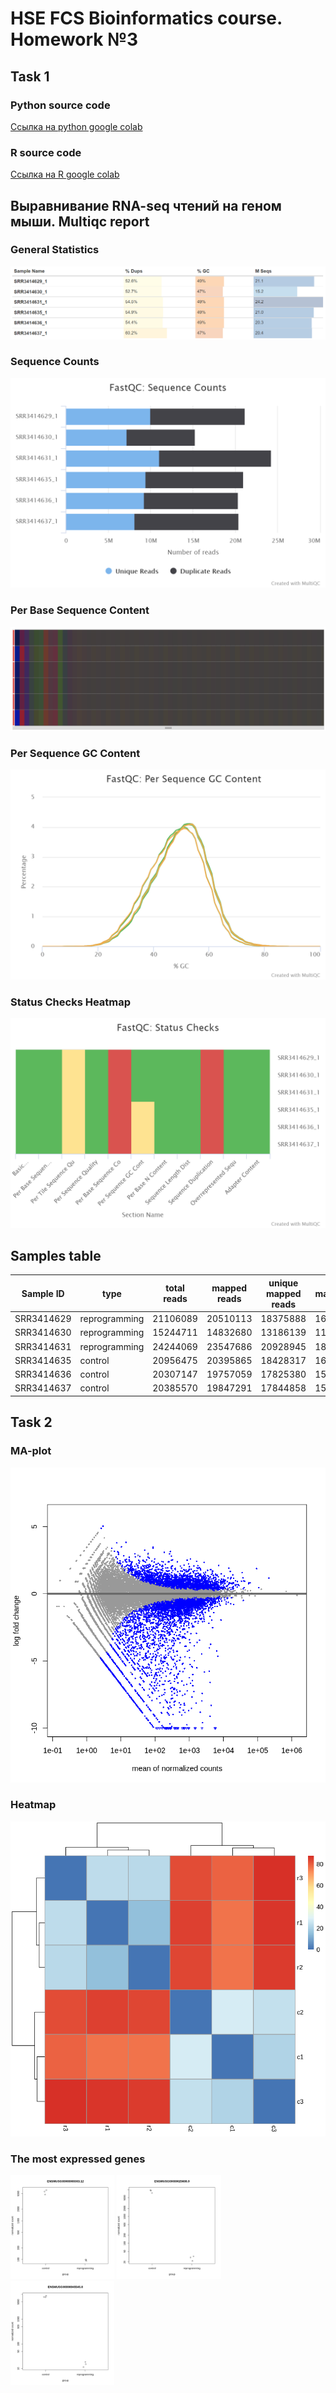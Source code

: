 # HSE FCS Bioinformatics course. Homework №3

## Task 1

### Python source code

[Ссылка на python google colab](https://colab.research.google.com/drive/1sTlq4VaQA009XDZWdhQgUb3McePNWlWz?usp=sharing)

### R source code

[Ссылка на R google colab](https://colab.research.google.com/drive/1poyFGIxAF2nbqBGTHzu-m2qCsvvBGUz4?usp=sharing)

## Выравнивание RNA-seq чтений на геном мыши. Multiqc report

### General Statistics

![general_statistics](https://github.com/t0pcup/hse21_hw3/blob/main/pics/general_statistics.png)

### Sequence Counts

![fastqc_sequence_counts](https://github.com/t0pcup/hse21_hw3/blob/main/pics/fastqc_sequence_counts.png)

### Per Base Sequence Content

![per_base_sequence_content](https://github.com/t0pcup/hse21_hw3/blob/main/pics/per_base_sequence_content.png)

### Per Sequence GC Content

![fastqc_per_sequence_gc_content](https://github.com/t0pcup/hse21_hw3/blob/main/pics/fastqc_per_sequence_gc_content.png)

### Status Checks Heatmap

![fastqc_status_check_heatmap](https://github.com/t0pcup/hse21_hw3/blob/main/pics/fastqc_status_check_heatmap.png)

## Samples table

Sample ID | type | total reads | mapped reads | unique mapped reads | matchings
--- | --- | --- | --- | --- | ---
SRR3414629 | reprogramming | 21106089 | 20510113 | 18375888 | 16049609
SRR3414630 | reprogramming | 15244711 | 14832680 | 13186139 | 11465324
SRR3414631 | reprogramming | 24244069 | 23547686 | 20928945 | 18408851
SRR3414635 | control | 20956475 | 20395865 | 18428317 | 16275997
SRR3414636 | control | 20307147 | 19757059 | 17825380 | 15757580
SRR3414637 | control | 20385570 | 19847291 | 17844858 | 15736978

## Task 2

### MA-plot

![MA](https://github.com/t0pcup/hse21_hw3/blob/main/pics/MA.png)

### Heatmap

![heatmap](https://github.com/t0pcup/hse21_hw3/blob/main/pics/heatmap.png)

### The most expressed genes

<div style="margin = auto;">
    <img alt="gene_1" src="https://github.com/t0pcup/hse21_hw3/blob/main/pics/gene_1.png" width="33%"></img>
    <img alt="gene_2" src="https://github.com/t0pcup/hse21_hw3/blob/main/pics/gene_2.png" width="33%"></img>
    <img alt="gene_3" src="https://github.com/t0pcup/hse21_hw3/blob/main/pics/gene_3.png" width="33%"></img>
</div>
